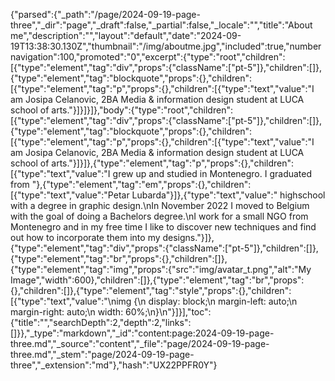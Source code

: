 {"parsed":{"_path":"/page/2024-09-19-page-three","_dir":"page","_draft":false,"_partial":false,"_locale":"","title":"About me","description":"","layout":"default","date":"2024-09-19T13:38:30.130Z","thumbnail":"/img/aboutme.jpg","included":true,"numbernavigation":100,"promoted":"0","excerpt":{"type":"root","children":[{"type":"element","tag":"div","props":{"className":["pt-5"]},"children":[]},{"type":"element","tag":"blockquote","props":{},"children":[{"type":"element","tag":"p","props":{},"children":[{"type":"text","value":"I am Josipa Celanovic, 2BA Media & information design student at LUCA school of arts."}]}]}]},"body":{"type":"root","children":[{"type":"element","tag":"div","props":{"className":["pt-5"]},"children":[]},{"type":"element","tag":"blockquote","props":{},"children":[{"type":"element","tag":"p","props":{},"children":[{"type":"text","value":"I am Josipa Celanovic, 2BA Media & information design student at LUCA school of arts."}]}]},{"type":"element","tag":"p","props":{},"children":[{"type":"text","value":"I grew up and studied in Montenegro. I graduated from "},{"type":"element","tag":"em","props":{},"children":[{"type":"text","value":"Petar Lubarda"}]},{"type":"text","value":" highschool with a degree in graphic design.\nIn November 2022 I moved to Belgium with the goal of doing a Bachelors degree.\nI work for a small NGO from Montenegro and in my free time I like to discover new techniques and find out how to incorporate them into my designs."}]},{"type":"element","tag":"div","props":{"className":["pt-5"]},"children":[]},{"type":"element","tag":"br","props":{},"children":[]},{"type":"element","tag":"img","props":{"src":"img/avatar_t.png","alt":"My Image","width":600},"children":[]},{"type":"element","tag":"br","props":{},"children":[]},{"type":"element","tag":"style","props":{},"children":[{"type":"text","value":"\nimg {\n  display: block;\n  margin-left: auto;\n  margin-right: auto;\n  width: 60%;\n}\n"}]}],"toc":{"title":"","searchDepth":2,"depth":2,"links":[]}},"_type":"markdown","_id":"content:page:2024-09-19-page-three.md","_source":"content","_file":"page/2024-09-19-page-three.md","_stem":"page/2024-09-19-page-three","_extension":"md"},"hash":"UX22PPFR0Y"}